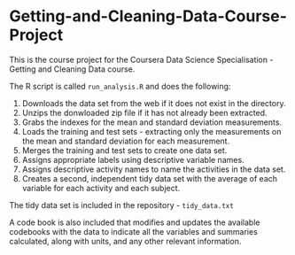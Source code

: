 # Getting-and-Cleaning-Data-Course-Project

This is the course project for the Coursera Data Science Specialisation - Getting and Cleaning Data course. 

The R script is called `run_analysis.R` and does the following:

1. Downloads the data set from the web if it does not exist in the directory. 
2. Unzips the donwloaded zip file if it has not already been extracted.
3. Grabs the indexes for the mean and standard deviation measurements.
4. Loads the training and test sets - extracting only the measurements on the mean and standard deviation for each measurement. 
5. Merges the training and test sets to create one data set. 
6. Assigns appropriate labels using descriptive variable names.
7. Assigns descriptive activity names to name the activities in the data set.
8. Creates a second, independent tidy data set with the average of each variable for each activity and each subject.

The tidy data set is included in the repository - `tidy_data.txt`

A code book is also included that modifies and updates the available codebooks with the data to indicate all the variables and summaries calculated, along with units, and any other relevant information.
